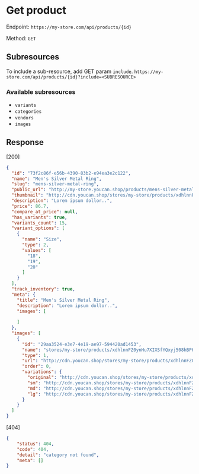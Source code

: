 # Get product

Endpoint: `https://my-store.com/api/products/{id}` 

Method: `GET`

## Subresources

To include a sub-resource, add GET param `include`.
`https://my-store.com/api/products/{id}?include=<SUBRESOURCE>`

### Available subresources

- `variants`
- `categories`
- `vendors`
- `images`


## Response

[200]

```json
{
  "id": "73f2c86f-e56b-4390-83b2-e94ea3e2c122",
  "name": "Men's Silver Metal Ring",
  "slug": "mens-silver-metal-ring",
  "public_url": "http://my-store.youcan.shop/products/mens-silver-metal-ring",
  "thumbnail": "http://cdn.youcan.shop/stores/my-store/products/xdhlnnFZ0ynHu7XIXSfYQxyj508hBPHGcQO2vxhb_md.jpeg",
  "description": "Lorem ipsum dollor..",
  "price": 86.7,
  "compare_at_price": null,
  "has_variants": true,
  "variants_count": 15,
  "variant_options": [
    {
      "name": "Size",
      "type": 2,
      "values": [
        "18",
        "19",
        "20"
      ]
    }
  ],
  "track_inventory": true,
  "meta": {
    "title": "Men's Silver Metal Ring",
    "description": "Lorem ipsum dollor..",
    "images": [
      
    ]
  },
  "images": [
    {
      "id": "29aa3524-e3e7-4e19-ae97-594420ad1453",
      "name": "stores/my-store/products/xdhlnnFZ0ynHu7XIXSfYQxyj508hBPHGcQO2vxhb.jpeg",
      "type": 1,
      "url": "http://cdn.youcan.shop/stores/my-store/products/xdhlnnFZ0ynHu7XIXSfYQxyj508hBPHGcQO2vxhb.jpeg",
      "order": 0,
      "variations": {
        "original": "http://cdn.youcan.shop/stores/my-store/products/xdhlnnFZ0ynHu7XIXSfYQxyj508hBPHGcQO2vxhb.jpeg",
        "sm": "http://cdn.youcan.shop/stores/my-store/products/xdhlnnFZ0ynHu7XIXSfYQxyj508hBPHGcQO2vxhb_sm.jpeg",
        "md": "http://cdn.youcan.shop/stores/my-store/products/xdhlnnFZ0ynHu7XIXSfYQxyj508hBPHGcQO2vxhb_md.jpeg",
        "lg": "http://cdn.youcan.shop/stores/my-store/products/xdhlnnFZ0ynHu7XIXSfYQxyj508hBPHGcQO2vxhb_lg.jpeg"
      }
    }
  ]
}
```

[404]

```json
{
    "status": 404,
    "code": 404,
    "detail": "category not found",
    "meta": []
}
```
